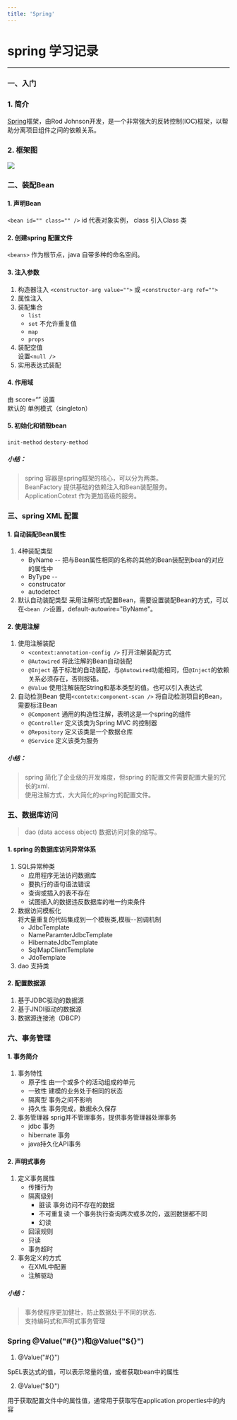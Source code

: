 ```yaml
---
title: 'Spring'
---
```


# spring 学习记录
----
### 一、入门
### 1. 简介
[Spring](http://spring.io)框架，由Rod Johnson开发，是一个非常强大的反转控制(IOC)框架，以帮助分离项目组件之间的依赖关系。
### 2. 框架图
![](http://static.oschina.net/uploads/img/201403/19135321_1cQf.png)
### 二、装配Bean
#### 1. 声明Bean
`<bean id="" class="" />` id 代表对象实例， class 引入Class 类
#### 2. 创建spring 配置文件
`<beans>` 作为根节点，java 自带多种的命名空间。
#### 3. 注入参数
1. 构造器注入
  `<constructor-arg value="">` 或 `<constructor-arg ref="">`
2. 属性注入
3. 装配集合
	* `list`
	* `set` 不允许重复值
	* `map`
	* `props`
4. 装配空值  
设置`<null />`
5. 实用表达式装配
	
#### 4. 作用域
由 score=“” 设置  
默认的 单例模式（singleton）
#### 5. 初始化和销毁bean
`init-method` `destory-method`
##### 小结：
> spring 容器是spring框架的核心，可以分为两类。  
> BeanFactory 提供基础的依赖注入和Bean装配服务。  
> ApplicationCotext 作为更加高级的服务。

### 三、spring XML 配置
#### 1. 自动装配Bean属性
1. 4种装配类型  
	* ByName -- 把与Bean属性相同的名称的其他的Bean装配到bean的对应的属性中
	* ByType -- 
	* construcator
	* autodetect
2. 默认自动装配类型
采用注解形式配置Bean，需要设置装配Bean的方式，可以在`<bean />`设置，default-autowire="ByName"。

#### 2. 使用注解
1. 使用注解装配
	* `<context:annotation-config />` 打开注解装配方式
	* `@Autowired` 将此注解的Bean自动装配
	* `@Inject` 基于标准的自动装配，与`@Autowired`功能相同，但`@Inject`的依赖关系必须存在，否则报错。
	* `@Value` 使用注解装配String和基本类型的值。也可以引入表达式
2. 自动检测Bean
使用`<contetx:component-scan />` 将自动检测项目的Bean，需要标注Bean  
	* `@Component` 通用的构造性注解，表明这是一个spring的组件
	* `@Controller` 定义该类为Spring MVC 的控制器
	* `@Repository` 定义该类是一个数据仓库
	* `@Service` 定义该类为服务

##### 小结：
> spring 简化了企业级的开发难度，但spring 的配置文件需要配置大量的冗长的xml.  
> 使用注解方式，大大简化的spring的配置文件。

### 五、数据库访问
> dao (data access object) 数据访问对象的缩写。  

#### 1. spring 的数据库访问异常体系  
1. SQL异常种类
	* 应用程序无法访问数据库
	* 要执行的语句语法错误
	* 查询或插入的表不存在
	* 试图插入的数据违反数据库的唯一约束条件
2. 数据访问模板化  
	将大量重复的代码集成到一个模板类,模板--回调机制
	* JdbcTemplate
	* NameParamterJdbcTemplate
	* HibernateJdbcTemplate
	* SqlMapClientTemplate
	* JdoTemplate
3. dao 支持类  

#### 2. 配置数据源
1. 基于JDBC驱动的数据源
2. 基于JNDI驱动的数据源
3. 数据源连接池（DBCP）


### 六、事务管理
#### 1. 事务简介
1. 事务特性
	* 原子性 由一个或多个的活动组成的单元
	* 一致性 建模的业务处于相同的状态
	* 隔离型 事务之间不影响
	* 持久性 事务完成，数据永久保存
2. 事务管理器
	sprig并不管理事务，提供事务管理器处理事务
	* jdbc 事务
	* hibernate 事务
	* java持久化API事务

#### 2. 声明式事务
1. 定义事务属性
	* 传播行为
	* 隔离级别
		+ 脏读 事务访问不存在的数据
		+ 不可重复读 一个事务执行查询两次或多次的，返回数据都不同
		+ 幻读
	* 回滚规则
	* 只读
	* 事务超时
2. 事务定义的方式
	* 在XML中配置
	* 注解驱动

##### 小结：
 > 事务使程序更加健壮，防止数据处于不同的状态.  
 > 支持编码式和声明式事务管理  


 ### Spring @Value("#{}")和@Value("${}")

 1. @Value("#{}")
 
SpEL表达式的值，可以表示常量的值，或者获取bean中的属性

 2. @Value("${}")

 用于获取配置文件中的属性值，通常用于获取写在application.properties中的内容